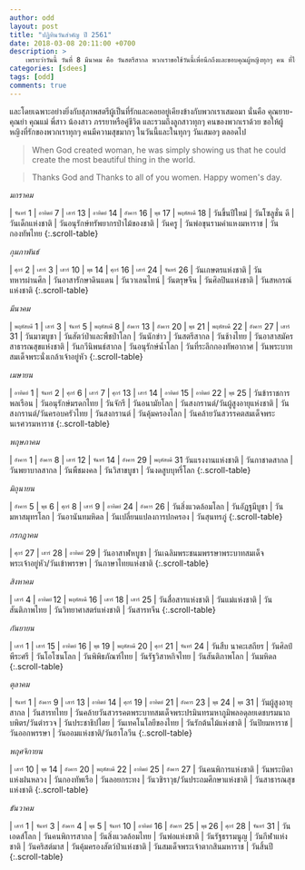 ```yaml
---
author: odd
layout: post
title: "ปฏิทินวันสำคัญ ปี 2561"
date: 2018-03-08 20:11:00 +0700
description: >
    เพราะว่าวันนี้ วันที่ 8 มีนาคม คือ วันสตรีสากล พวกเราขอใช้วันนี้เพื่อนึกถึงและขอบคุณผู้หญิงทุกๆ คน ที่ได้ช่วยสร้างให้โลกเรานี้ได้อ่อนโยน อบอุ่น ดีงาม และเต็มเปี่ยมไปด้วยความรักและเมตตา
categories: [sdees]
tags: [odd]
comments: true
---
```

และโดยเฉพาะอย่างยิ่งกับสุภาพสตรีผู้เป็นที่รักและคอยอยู่เคียงข้างกับพวกเราเสมอมา นั่นคือ คุณยาย-คุณย่า คุณแม่ พี่สาว น้องสาว ภรรยาหรือคู่ชีวิต และรวมถึงลูกสาวทุกๆ คนของพวกเราด้วย ขอให้ผู้หญิงที่รักของพวกเราทุกๆ คนมีความสุขมากๆ ในวันนี้และในทุกๆ วันเสมอๆ ตลอดไป

> When God created woman, he was simply showing us that he could create the most beautiful thing in the world.

> Thanks God and Thanks to all of you women. Happy women's day.

*มกราคม*

| <sub><sup>จันทร์</sup></sub> 1 | <sub><sup>อาทิตย์</sup></sub> 7 | <sub><sup>เสาร์</sup></sub> 13 | <sub><sup>อาทิตย์</sup></sub> 14 | <sub><sup>อังคาร</sup></sub> 16 | <sub><sup>พุธ</sup></sub> 17 | <sub><sup>พฤหัสบดี</sup></sub> 18
| วันขึ้นปีใหม่ | วันโซลูชั่น ดี |วันเด็กแห่งชาติ | วันอนุรักษ์ทรัพยากรป่าไม้ของชาติ | วันครู | วันพ่อขุนรามคำแหงมหาราช | วันกองทัพไทย
{:.scroll-table}

*กุมภาพันธ์*

| <sub><sup>ศุกร์</sup></sub> 2 | <sub><sup>เสาร์</sup></sub> 3 | <sub><sup>เสาร์</sup></sub> 10 | <sub><sup>พุธ</sup></sub> 14 | <sub><sup>ศุกร์</sup></sub> 16 | <sub><sup>เสาร์</sup></sub> 24 | <sub><sup>จันทร์</sup></sub> 26
| วันเกษตรแห่งชาติ | วันทหารผ่านศึก | วันอาสารักษาดินแดน | วันวาเลนไทน์ | วันตรุษจีน | วันศิลปินแห่งชาติ | วันสหกรณ์แห่งชาติ
{:.scroll-table}

*มีนาคม*

| <sub><sup>พฤหัสบดี</sup></sub> 1 | <sub><sup>เสาร์</sup></sub> 3 | <sub><sup>จันทร์</sup></sub> 5 | <sub><sup>พฤหัสบดี</sup></sub> 8 | <sub><sup>อังคาร</sup></sub> 13 | <sub><sup>อังคาร</sup></sub> 20 | <sub><sup>พุธ</sup></sub> 21 | <sub><sup>พฤหัสบดี</sup></sub> 22 | <sub><sup>อังคาร</sup></sub> 27 | <sub><sup>เสาร์</sup></sub> 31
| วันมาฆบูชา | วันสัตว์ป่าและพืชป่าโลก | วันนักข่าว | วันสตรีสากล | วันช้างไทย | วันอาสาสมัครสาธารณสุขแห่งชาติ | วันกวีนิพนธ์สากล | วันอนุรักษ์น้ำโลก | วันที่ระลึกกองทัพอากาศ | วันพระบาทสมเด็จพระนั่งเกล้าเจ้าอยู่หัว
{:.scroll-table}

*เมษายน*

| <sub><sup>อาทิตย์</sup></sub> 1 | <sub><sup>จันทร์</sup></sub> 2 | <sub><sup>ศุกร์</sup></sub> 6 | <sub><sup>เสาร์</sup></sub> 7 | <sub><sup>ศุกร์</sup></sub> 13 | <sub><sup>เสาร์</sup></sub> 14 | <sub><sup>อาทิตย์</sup></sub> 15 | <sub><sup>อาทิตย์</sup></sub> 22 | <sub><sup>พุธ</sup></sub> 25
| วันข้าราชการพลเรือน | วันอนุรักษ์มรดกไทย | วันจักรี | วันอนามัยโลก | วันสงกรานต์/วันผู้สูงอายุแห่งชาติ | วันสงกรานต์/วันครอบครัวไทย | วันสงกรานต์ | วันคุ้มครองโลก | วันคล้ายวันสวรรคตสมเด็จพระนเรศวรมหาราช
{:.scroll-table}

*พฤษภาคม*

| <sub><sup>อังคาร</sup></sub> 1 | <sub><sup>อังคาร</sup></sub> 8 | <sub><sup>เสาร์</sup></sub> 12 | <sub><sup>จันทร์</sup></sub> 14 | <sub><sup>อังคาร</sup></sub> 29 | <sub><sup>พฤหัสบดี</sup></sub> 31
วันแรงงานแห่งชาติ | วันกาชาดสากล | วันพยาบาลสากล | วันพืชมงคล | วันวิสาขบูชา | วันงดสูบบุหรี่โลก
{:.scroll-table}

*มิถุนายน*

| <sub><sup>อังคาร</sup></sub> 5 | <sub><sup>พุธ</sup></sub> 6 | <sub><sup>ศุกร์</sup></sub> 8 | <sub><sup>เสาร์</sup></sub> 9 | <sub><sup>อาทิตย์</sup></sub> 24 | <sub><sup>อังคาร</sup></sub> 26
| วันสิ่งแวดล้อมโลก | วันอัฏฐมีบูชา | วันมหาสมุทรโลก | วันอานันทมหิดล | วันเปลี่ยนแปลงการปกครอง | วันสุนทรภู่
{:.scroll-table}

*กรกฎาคม*

| <sub><sup>ศุกร์</sup></sub> 27 | <sub><sup>เสาร์</sup></sub> 28 | <sub><sup>อาทิตย์</sup></sub> 29
| วันอาสาฬหบูชา | วันเฉลิมพระชนมพรรษาพระบาทสมเด็จพระเจ้าอยู่หัว/วันเข้าพรรษา | วันภาษาไทยแห่งชาติ
{:.scroll-table}

*สิงหาคม*

| <sub><sup>เสาร์</sup></sub> 4 | <sub><sup>อาทิตย์ </sup></sub> 12 | <sub><sup>พฤหัสบดี</sup></sub> 16 | <sub><sup>เสาร์</sup></sub> 18 | <sub><sup>เสาร์</sup></sub> 25
| วันสื่อสารแห่งชาติ | วันแม่แห่งชาติ | วันสันติภาพไทย | วันวิทยาศาสตร์แห่งชาติ | วันสารทจีน
{:.scroll-table}

*กันยายน*

| <sub><sup>เสาร์</sup></sub> 1 | <sub><sup>เสาร์</sup></sub> 15 | <sub><sup>อาทิตย์</sup></sub> 16 | <sub><sup>พุธ</sup></sub> 19 | <sub><sup>พฤหัสบดี</sup></sub> 20 | <sub><sup>ศุกร์</sup></sub> 21 | <sub><sup>จันทร์</sup></sub> 24
| วันสืบ นาคะเสถียร | วันศิลป์ พีระศรี | วันโอโซนโลก | วันพิพิธภัณฑ์ไทย | วันรัฐวิสาหกิจไทย | วันสันติภาพโลก | วันมหิดล
{:.scroll-table}

*ตุลาคม*

| <sub><sup>จันทร์</sup></sub> 1 | <sub><sup>อังคาร</sup></sub> 9 | <sub><sup>เสาร์</sup></sub> 13 | <sub><sup>อาทิตย์</sup></sub> 14 | <sub><sup>ศุกร์</sup></sub> 19 | <sub><sup>อาทิตย์</sup></sub> 21 | <sub><sup>อังคาร</sup></sub> 23 | <sub><sup>พุธ</sup></sub> 24 | <sub><sup>พุธ</sup></sub> 31
| วันผู้สูงอายุสากล | วันสารทไทย | วันคล้ายวันสวรรคตพระบาทสมเด็จพระปรมินทรมหาภูมิพลอดุลยเดชบรมนาถบพิตร/วันตำรวจ | วันประชาธิปไตย | วันเทคโนโลยีของไทย | วันรักต้นไม้แห่งชาติ | วันปิยมหาราช | วันออกพรรษา | วันออมแห่งชาติ/วันฮาโลวีน
{:.scroll-table}

*พฤศจิกายน*

| <sub><sup>เสาร์</sup></sub> 10 | <sub><sup>พุธ</sup></sub> 14 | <sub><sup>อังคาร</sup></sub> 20 | <sub><sup>พฤหัสบดี</sup></sub> 22 | <sub><sup>อาทิตย์</sup></sub> 25 | <sub><sup>อังคาร</sup></sub> 27
| วันคนพิการแห่งชาติ | วันพระบิดาแห่งฝนหลวง | วันกองทัพเรือ | วันลอยกระทง | วันวชิราวุธ/วันประถมศึกษาแห่งชาติ | วันสาธารณสุขแห่งชาติ
{:.scroll-table}

*ธันวาคม*

| <sub><sup>เสาร์</sup></sub> 1 | <sub><sup>จันทร์</sup></sub> 3 | <sub><sup>อังคาร</sup></sub> 4 | <sub><sup>พุธ</sup></sub> 5 | <sub><sup>จันทร์</sup></sub> 10 | <sub><sup>อาทิตย์</sup></sub> 16 | <sub><sup>อังคาร</sup></sub> 25 | <sub><sup>พุธ </sup></sub> 26 | <sub><sup>ศุกร์</sup></sub> 28 | <sub><sup>จันทร์</sup></sub> 31
| วันเอดส์โลก | วันคนพิการสากล | วันสิ่งแวดล้อมไทย | วันพ่อแห่งชาติ | วันรัฐธรรมนูญ | วันกีฬาแห่งชาติ | วันคริสต์มาส | วันคุ้มครองสัตว์ป่าแห่งชาติ | วันสมเด็จพระเจ้าตากสินมหาราช | วันสิ้นปี
{:.scroll-table}
